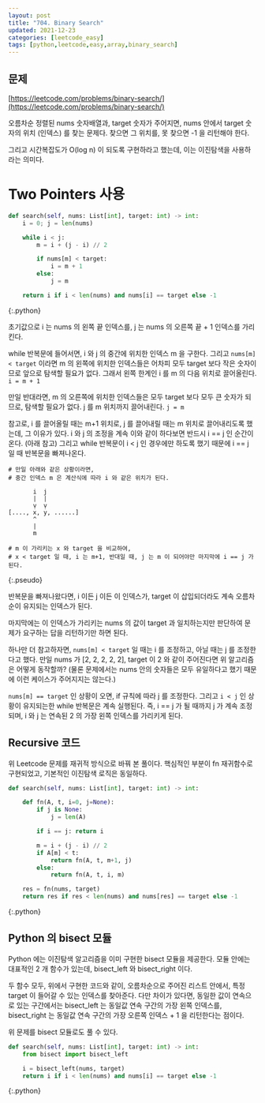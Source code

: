 ```yaml
---
layout: post
title: "704. Binary Search"
updated: 2021-12-23
categories: [leetcode_easy]
tags: [python,leetcode,easy,array,binary_search]
---
```


## 문제

[https://leetcode.com/problems/binary-search/](https://leetcode.com/problems/binary-search/)

오름차순 정렬된 nums 숫자배열과, target 숫자가 주어지면, nums 안에서 target 숫자의 위치 (인덱스) 를 찾는 문제다. 찾으면 그 위치를, 못 찾으면 -1 을 리턴해야 한다.

그리고 시간복잡도가 O(log n) 이 되도록 구현하라고 했는데, 이는 이진탐색을 사용하라는 의미다.

# Two Pointers 사용

```py
def search(self, nums: List[int], target: int) -> int:
    i = 0; j = len(nums)

    while i < j:
        m = i + (j - i) // 2

        if nums[m] < target:
            i = m + 1
        else:
            j = m

    return i if i < len(nums) and nums[i] == target else -1
```
{:.python}

초기값으로 i 는 nums 의 왼쪽 끝 인덱스를, j 는 nums 의 오른쪽 끝 + 1 인덱스를 가리킨다.

while 반복문에 들어서면, i 와 j 의 중간에 위치한 인덱스 m 을 구한다. 그리고 `nums[m] < target` 이라면 m 의 왼쪽에 위치한 인덱스들은 어차피 모두 target 보다 작은 숫자이므로 앞으로 탐색할 필요가 없다. 그래서 왼쪽 한계인 i 를 m 의 다음 위치로 끌어올린다. `i = m + 1`

만일 반대라면, m 의 오른쪽에 위치한 인덱스들은 모두 target 보다 모두 큰 숫자가 되므로, 탐색할 필요가 없다. j 를 m 위치까지 끌어내린다. `j = m`

참고로, i 를 끌어올릴 때는 m+1 위치로, j 를 끌어내릴 때는 m 위치로 끌어내리도록 했는데, 그 이유가 있다. i 와 j 의 조정을 계속 이와 같이 하다보면 반드시 i == j 인 순간이 온다. (아래 참고) 그리고 while 반복문이 i < j 인 경우에만 하도록 했기 때문에 i == j 일 때 반복문을 빠져나온다.

```pseudo
# 만일 아래와 같은 상황이라면,
# 중간 인덱스 m 은 계산식에 따라 i 와 같은 위치가 된다.

       i  j
       |  |
       ṿ  ṿ
[...., x, y, ......]
       ^
       |
       m
       
# m 이 가리키는 x 와 target 을 비교하여,
# x < target 일 때, i 는 m+1, 반대일 때, j 는 m 이 되어야만 마지막에 i == j 가 된다.
```
{:.pseudo}

반복문을 빠져나왔다면, i 이든 j 이든 이 인덱스가, target 이 삽입되더라도 계속 오름차순이 유지되는 인덱스가 된다.

마지막에는 이 인덱스가 가리키는 nums 의 값이 target 과 일치하는지만 판단하여 문제가 요구하는 답을 리턴하기만 하면 된다.

하나만 더 참고하자면, `nums[m] < target` 일 때는 i 를 조정하고, 아닐 때는 j 를 조정한다고 했다. 만일 nums 가 [2, 2, 2, 2, 2], target 이 2 와 같이 주어진다면 위 알고리즘은 어떻게 동작할까? (물론 문제에서는 nums 안의 숫자들은 모두 유일하다고 했기 때문에 이런 케이스가 주어지지는 않는다.)

`nums[m] == target` 인 상황이 오면, if 규칙에 따라 j 를 조정한다. 그리고 `i < j` 인 상황이 유지되는한 while 반복문은 계속 실행된다. 즉, i == j 가 될 때까지 j 가 계속 조정되며, i 와 j 는 연속된 2 의 가장 왼쪽 인덱스를 가리키게 된다.

## Recursive 코드

위 Leetcode 문제를 재귀적 방식으로 바꿔 본 풀이다. 핵심적인 부분이 fn 재귀함수로 구현되었고, 기본적인 이진탐색 로직은 동일하다.

```py
def search(self, nums: List[int], target: int) -> int:

    def fn(A, t, i=0, j=None):
        if j is None:
            j = len(A)

        if i == j: return i

        m = i + (j - i) // 2
        if A[m] < t:
            return fn(A, t, m+1, j)
        else:
            return fn(A, t, i, m)

    res = fn(nums, target)
    return res if res < len(nums) and nums[res] == target else -1
```
{:.python}

## Python 의 bisect 모듈

Python 에는 이진탐색 알고리즘을 이미 구현한 bisect 모듈을 제공한다. 모듈 안에는 대표적인 2 개 함수가 있는데, bisect_left 와 bisect_right 이다.

두 함수 모두, 위에서 구현한 코드와 같이, 오름차순으로 주어진 리스트 안에서, 특정 target 이 들어갈 수 있는 인덱스를 찾아준다. 다만 차이가 있다면, 동일한 값이 연속으로 있는 구간에서는 bisect_left 는 동일값 연속 구간의 가장 왼쪽 인덱스를, bisect_right 는 동일값 연속 구간의 가장 오른쪽 인덱스 + 1 을 리턴한다는 점이다.

위 문제를 bisect 모듈로도 풀 수 있다.

```py
def search(self, nums: List[int], target: int) -> int:
    from bisect import bisect_left

    i = bisect_left(nums, target)
    return i if i < len(nums) and nums[i] == target else -1
```
{:.python}
